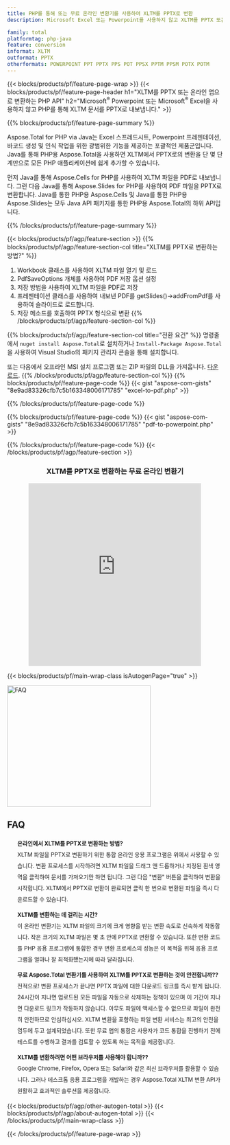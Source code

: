```yaml
---
title: PHP를 통해 또는 무료 온라인 변환기를 사용하여 XLTM를 PPTX로 변환 
description: Microsoft Excel 또는 Powerpoint를 사용하지 않고 XLTM를 PPTX 또는 온라인 앱으로 변환하는 PHP API. 코드를 통합하기 전에 무료 XLTM to PPTX 온라인 변환기를 빠르게 테스트하십시오. 

family: total
platformtag: php-java
feature: conversion
informat: XLTM
outformat: PPTX
otherformats: POWERPOINT PPT PPTX PPS POT PPSX PPTM PPSM POTX POTM
---
```

{{< blocks/products/pf/feature-page-wrap >}}
{{< blocks/products/pf/feature-page-header h1="XLTM를 PPTX 또는 온라인 앱으로 변환하는 PHP API" h2="Microsoft<sup>&reg;</sup> Powerpoint 또는 Microsoft<sup>&reg;</sup> Excel을 사용하지 않고 PHP를 통해 XLTM 문서를 PPTX로 내보냅니다." >}}

{{% blocks/products/pf/feature-page-summary %}}

Aspose.Total for PHP via Java는 Excel 스프레드시트, Powerpoint 프레젠테이션, 바코드 생성 및 인식 작업을 위한 광범위한 기능을 제공하는 포괄적인 제품군입니다. Java를 통해 PHP용 Aspose.Total을 사용하면 XLTM에서 PPTX로의 변환을 단 몇 단계만으로 모든 PHP 애플리케이션에 쉽게 추가할 수 있습니다.

먼저 Java를 통해 Aspose.Cells for PHP를 사용하여 XLTM 파일을 PDF로 내보냅니다. 그런 다음 Java를 통해 Aspose.Slides for PHP를 사용하여 PDF 파일을 PPTX로 변환합니다. Java를 통한 PHP용 Aspose.Cells 및 Java를 통한 PHP용 Aspose.Slides는 모두 Java API 패키지를 통한 PHP용 Aspose.Total의 하위 API입니다.

{{% /blocks/products/pf/feature-page-summary  %}}

{{< blocks/products/pf/agp/feature-section >}}
{{% blocks/products/pf/agp/feature-section-col title="XLTM를 PPTX로 변환하는 방법?" %}}
1. Workbook 클래스를 사용하여 XLTM 파일 열기 및 로드
2. PdfSaveOptions 개체를 사용하여 PDF 저장 옵션 설정
3. 저장 방법을 사용하여 XLTM 파일을 PDF로 저장
4. 프레젠테이션 클래스를 사용하여 내보낸 PDF를 getSlides()->addFromPdf를 사용하여 슬라이드로 로드합니다.
5. 저장 메소드를 호출하여 PPTX 형식으로 변환
{{% /blocks/products/pf/agp/feature-section-col %}}

{{% blocks/products/pf/agp/feature-section-col title="전환 요건" %}}
명령줄에서 ```nuget install Aspose.Total```로 설치하거나 ```Install-Package Aspose.Total```을 사용하여 Visual Studio의 패키지 관리자 콘솔을 통해 설치합니다.

또는 다음에서 오프라인 MSI 설치 프로그램 또는 ZIP 파일의 DLL을 가져옵니다. [다운로드](https://releases.aspose.com/total/net).
{{% /blocks/products/pf/agp/feature-section-col %}}
{{% blocks/products/pf/feature-page-code %}}
{{< gist "aspose-com-gists" "8e9ad83326cfb7c5b163348006171785" "excel-to-pdf.php" >}}

{{% /blocks/products/pf/feature-page-code %}}

{{% blocks/products/pf/feature-page-code %}}
{{< gist "aspose-com-gists" "8e9ad83326cfb7c5b163348006171785" "pdf-to-powerpoint.php" >}}

{{% /blocks/products/pf/feature-page-code %}}
{{< /blocks/products/pf/agp/feature-section >}}

<div class="container-fluid agp-content bg-white aboutfile box-1 vh100 section nopbtm">
<div class=container>
<div class=row>
<div class="demobox tc col-md-12 padding-0" align="center">

<h3>XLTM를 PPTX로 변환하는 무료 온라인 변환기</h3>

<iframe style="border: none; height: 426px;" scrolling="no" src="https://total-conversion-app-65z5r2lp.qa.k8s.dynabic.com/?to=pptx&from=xlsx" id="child-iframe" width="80%"></iframe>

</div></div>
</div></div>

{{< blocks/products/pf/main-wrap-class isAutogenPage="true" >}}
<style>.howtolist li{margin-right: 0!important;line-height: 26px;position: relative;margin-bottom: 10px;font-size: 13px;list-style-type: none;}</style>
<div class="col-md-12 tl bg-gray-dark howtolist section">
  <a class="anchor" name="faqpage"></a>
  <div class="container tl dflex" itemscope="" itemtype="https://schema.org/FAQPage">
      <div class="col-md-4 howtosectiongfx">
          <img class="social-panel-hide-on-mobile" src="https://www.groupdocs.cloud/templates/brand/images/groupdocs/conversion/groupdocs_conversion-brand.png" alt="FAQ" width="335" height="283">
      </div>
      <div class="howtosection col-md-8">
          <div>
              <h2>FAQ</h2>
              <ul>
                  <li itemscope="" itemprop="mainEntity" itemtype="https://schema.org/Question">
                      <div>
                          <span itemprop="name"><b>온라인에서 XLTM를 PPTX로 변환하는 방법?</b></span>
                      </div>
                      <div itemscope="" itemprop="acceptedAnswer" itemtype="https://schema.org/Answer">
                          <span itemprop="text">XLTM 파일을 PPTX로 변환하기 위한 통합 온라인 응용 프로그램은 위에서 사용할 수 있습니다. 변환 프로세스를 시작하려면 XLTM 파일을 드래그 앤 드롭하거나 지정된 흰색 영역을 클릭하여 문서를 가져오기만 하면 됩니다. 그런 다음 "변환" 버튼을 클릭하여 변환을 시작합니다. XLTM에서 PPTX로 변환이 완료되면 클릭 한 번으로 변환된 파일을 즉시 다운로드할 수 있습니다.</span>
                      </div>
                  </li>
                  <li itemscope="" itemprop="mainEntity" itemtype="https://schema.org/Question">
                      <div>
                          <span itemprop="name"><b>XLTM를 변환하는 데 걸리는 시간?</b></span>
                      </div>
                      <div itemscope="" itemprop="acceptedAnswer" itemtype="https://schema.org/Answer">
                          <span itemprop="text">이 온라인 변환기는 XLTM 파일의 크기에 크게 영향을 받는 변환 속도로 신속하게 작동합니다. 작은 크기의 XLTM 파일은 몇 초 안에 PPTX로 변환할 수 있습니다. 또한 변환 코드를 PHP 응용 프로그램에 통합한 경우 변환 프로세스의 성능은 이 목적을 위해 응용 프로그램을 얼마나 잘 최적화했는지에 따라 달라집니다.</span>
                      </div>
                  </li>
                  <li itemscope="" itemprop="mainEntity" itemtype="https://schema.org/Question">
                      <div>
                          <span itemprop="name"><b>무료 Aspose.Total 변환기를 사용하여 XLTM를 PPTX로 변환하는 것이 안전합니까??</b></span>
                      </div>
                      <div itemscope="" itemprop="acceptedAnswer" itemtype="https://schema.org/Answer">
                          <span itemprop="text">전적으로! 변환 프로세스가 끝나면 PPTX 파일에 대한 다운로드 링크를 즉시 받게 됩니다. 24시간이 지나면 업로드된 모든 파일을 자동으로 삭제하는 정책이 있으며 이 기간이 지나면 다운로드 링크가 작동하지 않습니다. 아무도 파일에 액세스할 수 없으므로 파일이 완전히 안전하므로 안심하십시오. XLTM 변환을 포함하는 파일 변환 서비스는 최고의 안전을 염두에 두고 설계되었습니다. 또한 무료 앱의 통합은 사용자가 코드 통합을 진행하기 전에 테스트를 수행하고 결과를 검토할 수 있도록 하는 목적을 제공합니다.</span>
                      </div>
                  </li>                 
                  <li itemscope="" itemprop="mainEntity" itemtype="https://schema.org/Question">
                      <div>
                          <span itemprop="name"><b>XLTM를 변환하려면 어떤 브라우저를 사용해야 합니까??</b></span>
                      </div>
                      <div itemscope="" itemprop="acceptedAnswer" itemtype="https://schema.org/Answer">
                          <span itemprop="text">Google Chrome, Firefox, Opera 또는 Safari와 같은 최신 브라우저를 활용할 수 있습니다. 그러나 데스크톱 응용 프로그램을 개발하는 경우 Aspose.Total XLTM 변환 API가 원활하고 효과적인 솔루션을 제공합니다.</span>
                      </div>
                  </li>
              </ul>
          </div>
      </div>
  </div>
{{< blocks/products/pf/agp/other-autogen-total >}}
{{< blocks/products/pf/agp/about-autogen-total >}}
{{< /blocks/products/pf/main-wrap-class >}}

{{< /blocks/products/pf/feature-page-wrap >}}